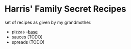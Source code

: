 # Harris' Family Secret Recipes

set of recipes as given by my grandmother.

- pizzas
    -[base](./pizzas/base.md)
- sauces (TODO)
- spreads (TODO)
